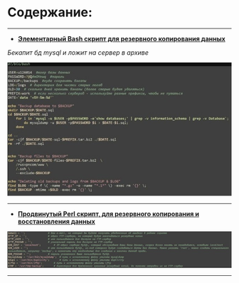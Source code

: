 # Содержание:


---


- [**Элементарный Bash скрипт для резервного копирования данных**](./backup-sh.zip)

*Бекапит бд mysql и ложит на сервер в архиве*

![](./img/backupsh.jpg "backup-sh")


---


- [**Продвинутый Perl скрипт,  для резервного копирования и восстановления данных**]()

![](./img/perl-backup.jpg "perl-backup")


---









